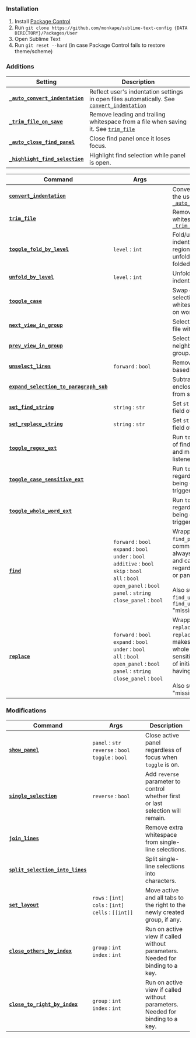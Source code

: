 ### Installation

1. Install [Package Control](https://packagecontrol.io/installation)
2. Run `git clone https://github.com/monkape/sublime-text-config {DATA DIRECTORY}/Packages/User`
3. Open Sublime Text
4. Run `git reset --hard` (in case Package Control fails to restore theme/scheme)


### Additions

Setting | Description
------- | -----------
<a name="_auto_convert_indentation"></a>[**`_auto_convert_indentation`**][_auto_convert_indentation] | Reflect user's indentation settings in open files automatically. See [`convert_indentation`](#convert_indentation)
<a name="_trim_file_on_save"></a>[**`_trim_file_on_save`**][_trim_file_on_save] | Remove leading and trailing whitespace from a file when saving it. See [`trim_file`](#trim_file)
<a name="_auto_close_find_panel"></a>[**`_auto_close_find_panel`**][_auto_close_find_panel] | Close find panel once it loses focus.
<a name="_highlight_find_selection"></a>[**`_highlight_find_selection`**][_highlight_find_selection] | Highlight find selection while panel is open.


Command | Args | Description
------- | ---- | -----------
<a name="convert_indentation"></a>[**`convert_indentation`**][convert_indentation] |&nbsp;&nbsp;&nbsp;&nbsp;&nbsp;&nbsp;&nbsp;&nbsp;&nbsp;&nbsp;&nbsp;&nbsp;&nbsp;&nbsp;&nbsp;&nbsp;&nbsp;&nbsp;&nbsp;&nbsp;&nbsp;&nbsp;&nbsp;&nbsp;&nbsp;&nbsp;&nbsp;&nbsp;&nbsp;&nbsp;&nbsp;&nbsp;&nbsp;&nbsp;| Convert indentation to reflect the user's settings. See [`_auto_convert_indentation`](#_auto_convert_indentation)
<a name="trim_file"></a>[**`trim_file`**][trim_file] | | Remove leading and trailing whitespace from a file. See [`_trim_file_on_save`](#_trim_file_on_save)
<a name="toggle_fold_by_level"></a>[**`toggle_fold_by_level`**][toggle_fold_by_level] | `level` : `int` | Fold/unfold regions of given indentation level. If folded regions exist they are unfolded, else code is folded.
<a name="unfold_by_level"></a>[**`unfold_by_level`**][unfold_by_level] | `level` : `int` | Unfold regions of given indentation level.
<a name="toggle_case"></a>[**`toggle_case`**][toggle_case] | | Swap case of characters in selection based on first non-whitespace character. Work on word if selection is empty.
<a name="next_view_in_group"></a>[**`next_view_in_group`**][next_view_in_group] | | Select the next neighbouring file within group.
<a name="prev_view_in_group"></a>[**`prev_view_in_group`**][prev_view_in_group] | | Select the previous neighbouring file within group.
<a name="unselect_lines"></a>[**`unselect_lines`**][unselect_lines] | `forward` : `bool` | Remove first or last selection based on `forward`.
<a name="expand_selection_to_paragraph_sub"></a>[**`expand_selection_to_paragraph_sub`**][expand_selection_to_paragraph_sub] | | Subtract paragraph enclosing the mouse position from selection.
<a name="set_find_string"></a>[**`set_find_string`**][set_find_string] | `string` : `str` | Set `string` as "find" input field of find panels.
<a name="set_replace_string"></a>[**`set_replace_string`**][set_replace_string] | `string` : `str` | Set `string` as "replace" input field of find panels.
<a name="toggle_regex_ext"></a>[**`toggle_regex_ext`**][toggle_regex_ext] | | Run `toggle_regex` regardless of find panels being open, and make it trigger command listeners.
<a name="toggle_case_sensitive_ext"></a>[**`toggle_case_sensitive_ext`**][toggle_case_sensitive_ext] | | Run `toggle_case_sensitive` regardless of find panels being open, and make it trigger command listeners.
<a name="toggle_whole_word_ext"></a>[**`toggle_whole_word_ext`**][toggle_whole_word_ext] | | Run `toggle_whole_word` regardless of find panels being open, and make it trigger command listeners.
<a name="find"></a>[**`find`**][find] | `forward` : `bool` <br> `expand` : `bool` <br> `under` : `bool` <br> `additive` : `bool` <br> `skip` : `bool` <br> `all` : `bool` <br> `open_panel` : `bool` <br> `panel` : `string` <br> `close_panel` : `bool` | Wrapper around `find_next`, `find_prev` and `find_all` commands that makes them always respect whole word and case sensitive settings, regardless of initial selection or panel having focus or not. <br> <br> Also supports `find_under_expand_prev` and `find_under_expand_skip_prev` "missing" commands.
<a name="replace"></a>[**`replace`**][replace] | `forward` : `bool` <br> `expand` : `bool` <br> `under` : `bool` <br> `all` : `bool` <br> `open_panel` : `bool` <br> `panel` : `string` <br> `close_panel` : `bool` | Wrapper around `replace_next` and `replace_all` commands that makes them always respect whole word and case sensitive settings, regardless of initial selection or panel having focus or not. <br> <br> Also supports `replace_prev` "missing" command.


### Modifications

Command | Args | Description
------- | ---- | -----------
<a name="extend_show_panel"></a>[**`show_panel`**][extend_show_panel] | `panel` : `str` <br> `reverse` : `bool` <br> `toggle` : `bool` | Close active panel regardless of focus when `toggle` is on.
<a name="extend_single_selection"></a>[**`single_selection`**][extend_single_selection] | `reverse` : `bool` | Add `reverse` parameter to control whether first or last selection will remain.
<a name="join_lines"></a>[**`join_lines`**][join_lines] |&nbsp;&nbsp;&nbsp;&nbsp;&nbsp;&nbsp;&nbsp;&nbsp;&nbsp;&nbsp;&nbsp;&nbsp;&nbsp;&nbsp;&nbsp;&nbsp;&nbsp;&nbsp;&nbsp;&nbsp;&nbsp;&nbsp;&nbsp;&nbsp;&nbsp;&nbsp;&nbsp;&nbsp;&nbsp;&nbsp;| Remove extra whitespace from single-line selections.
<a name="split_selection_into_lines"></a>[**`split_selection_into_lines`**][split_selection_into_lines] | | Split single-line selections into characters.
<a name="set_layout"></a>[**`set_layout`**][set_layout] | `rows` : `[int]` <br> `cols` : `[int]` <br> `cells` : `[[int]]` | Move active and all tabs to the right to the newly created group, if any.
<a name="close_others_by_index"></a>[**`close_others_by_index`**][close_others_by_index] | `group` : `int` <br> `index` : `int` | Run on active view if called without parameters. Needed for binding to a key.
<a name="close_to_right_by_index"></a>[**`close_to_right_by_index`**][close_to_right_by_index] | `group` : `int` <br> `index` : `int` | Run on active view if called without parameters. Needed for binding to a key.


[convert_indentation]: ./plugin_convert_indentation.py "View source"
[_auto_convert_indentation]: ./plugin_convert_indentation.py "View source"
[trim_file]: ./plugin_trim_file.py "View source"
[_trim_file_on_save]: ./plugin_trim_file.py "View source"
[toggle_fold_by_level]: ./plugin_toggle_fold_by_level.py "View source"
[unfold_by_level]: ./plugin_toggle_fold_by_level.py "View source"
[toggle_case]: ./plugin_toggle_case.py "View source"
[next_view_in_group]: ./plugin_switch_view_in_group.py "View source"
[prev_view_in_group]: ./plugin_switch_view_in_group.py "View source"
[unselect_lines]: ./plugin_unselect_lines.py "View source"
[expand_selection_to_paragraph_sub]: ./plugin_expand_selection_to_paragraph_sub.py "View source"
[set_find_string]: ./plugin_set_find_string.py "View source"
[set_replace_string]: ./plugin_set_find_string.py "View source"
[extend_show_panel]: ./plugin_extend_show_panel.py "View source"
[extend_single_selection]: ./plugin_extend_single_selection.py "View source"
[toggle_regex_ext]: ./plugin_extend_toggle_find_setting.py "View source"
[toggle_case_sensitive_ext]: ./plugin_extend_toggle_find_setting.py "View source"
[toggle_whole_word_ext]: ./plugin_extend_toggle_find_setting.py "View source"
[join_lines]: ./plugin_extend_join_lines.py "View source"
[split_selection_into_lines]: ./plugin_extend_split_selection_into_lines.py "View source"
[set_layout]: ./plugin_extend_set_layout.py "View source"
[close_others_by_index]: ./plugin_extend_close_others_by_index.py "View source"
[close_to_right_by_index]: ./plugin_extend_close_others_by_index.py "View source"
[find]: ./plugin_find.py "View source"
[replace]: ./plugin_find.py "View source"
[_auto_close_find_panel]: ./plugin_auto_close_find_panel.py "View source"
[_highlight_find_selection]: ./plugin_highlight_find_selection.py "View source"
